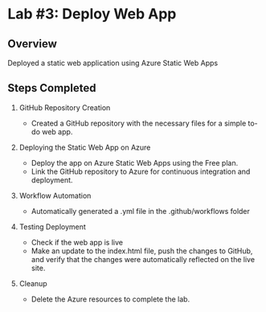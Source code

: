 # Lab #3: Deploy Web App

## Overview

Deployed a static web application using Azure Static Web Apps

## Steps Completed

1. GitHub Repository Creation
   - Created a GitHub repository with the necessary files for a simple to-do web app.
2. Deploying the Static Web App on Azure

   - Deploy the app on Azure Static Web Apps using the Free plan.
   - Link the GitHub repository to Azure for continuous integration and deployment.

3. Workflow Automation

   - Automatically generated a .yml file in the .github/workflows folder

4. Testing Deployment

   - Check if the web app is live
   - Make an update to the index.html file, push the changes to GitHub, and verify that the changes were automatically reflected on the live site.

5. Cleanup
   - Delete the Azure resources to complete the lab.
